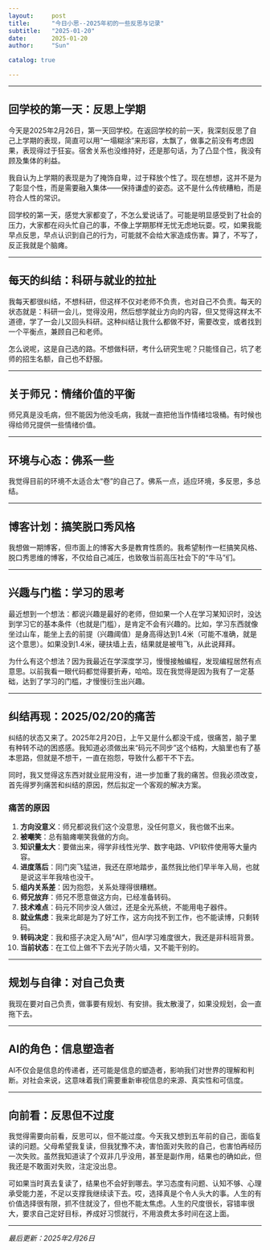 ```yaml
---
layout:     post
title:      "今日小思--2025年初的一些反思与记录"
subtitle:   "2025-01-20"
date:       2025-01-20
author:     "Sun"

catalog: true

---
```

----
## 回学校的第一天：反思上学期

今天是2025年2月26日，第一天回学校。在返回学校的前一天，我深刻反思了自己上学期的表现，简直可以用“一塌糊涂”来形容，太飘了，做事之前没有考虑因果，表现得过于狂妄。宿舍关系也没维持好，还是那句话，为了凸显个性，我没有顾及集体的利益。

我自认为上学期的表现是为了掩饰自卑，过于释放个性了。现在想想，这并不是为了彰显个性，而是需要融入集体——保持谦虚的姿态。这不是什么传统糟粕，而是符合人性的常识。

回学校的第一天，感觉大家都变了，不怎么爱说话了。可能是明显感受到了社会的压力，大家都在闷头忙自己的事，不像上学期那样无忧无虑地玩耍。哎，如果我能早点反思，早点认识到自己的行为，可能就不会给大家造成伤害。算了，不写了，反正我就是个脑瘫。

---

## 每天的纠结：科研与就业的拉扯

我每天都很纠结，不想科研，但这样不仅对老师不负责，也对自己不负责。每天的状态就是：科研一会儿，觉得没用，然后想学就业方向的内容，但又觉得这样太不道德，学了一会儿又回头科研。这种纠结让我什么都做不好，需要改变，或者找到一个平衡点，兼顾自己和老师。

怎么说呢，这是自己选的路。不想做科研，考什么研究生呢？只能怪自己，坑了老师的招生名额，自己也不舒服。

---

## 关于师兄：情绪价值的平衡

师兄真是没毛病，但不能因为他没毛病，我就一直把他当作情绪垃圾桶。有时候也得给师兄提供一些情绪价值。

---

## 环境与心态：佛系一些

我觉得目前的环境不太适合太“卷”的自己了。佛系一点，适应环境，多反思，多总结。

---

## 博客计划：搞笑脱口秀风格

我想做一期博客，但市面上的博客大多是教育性质的。我希望制作一栏搞笑风格、脱口秀思维的博客，不仅给自己减压，也致敬当前高压社会下的“牛马”们。

---

## 兴趣与门槛：学习的思考

最近想到一个想法：都说兴趣是最好的老师，但如果一个人在学习某知识时，没达到学习它的基本条件（也就是门槛），是肯定不会有兴趣的。比如，学习东西就像坐过山车，能坐上去的前提（兴趣阈值）是身高得达到1.4米（可能不准确，就是这个意思）。如果没到1.4米，硬扶墙上去，结果就是被甩飞，从此说拜拜。

为什么有这个想法？因为我最近在学深度学习，慢慢接触编程，发现编程居然有点意思。以前我看一眼代码都觉得要折寿，哈哈。现在我觉得是因为我有了一定基础，达到了学习的门槛，才慢慢衍生出兴趣。

---

## 纠结再现：2025/02/20的痛苦

纠结的状态又来了。2025年2月20日，上午又是什么都没干成，很痛苦，脑子里有种转不动的困惑感。我知道必须做出来“码元不同步”这个结构，大脑里也有了基本思路，但就是不想干，一直在抱怨，导致什么都干不下去。

同时，我又觉得这东西对就业屁用没有，进一步加重了我的痛苦。但我必须改变，首先得罗列痛苦和纠结的原因，然后拟定一个客观的解决方案。

### 痛苦的原因
1. **方向没意义**：师兄都说我们这个没意思，没任何意义，我也做不出来。
2. **被嘲笑**：总有脑瘫嘲笑我做的方向。
3. **知识量太大**：要做出来，得学非线性光学、数字电路、VPI软件使用等大量内容。
4. **进度落后**：同门突飞猛进，我还在原地踏步，虽然我比他们早半年入局，也就是说这半年我啥也没干。
5. **组内关系差**：因为抱怨，关系处理得很糟糕。
6. **师兄放弃**：师兄不愿意做这方向，已经准备转码。
7. **技术难点**：码元不同步没人做过，还是全光系统，不能用电子器件。
8. **就业焦虑**：我来北邮是为了好工作，这方向找不到工作，也不能读博，只剩转码。
9. **转码决定**：我和搭子决定入局“AI”，但AI学习难度很大，我还是非科班背景。
10. **当前状态**：在工位上做不下去光子防火墙，又不能干别的。

---

## 规划与自律：对自己负责

我现在要对自己负责，做事要有规划、有安排。我太散漫了，如果没规划，会一直拖下去。

---

## AI的角色：信息塑造者

AI不仅会是信息的传递者，还可能是信息的塑造者，影响我们对世界的理解和判断。对社会来说，这意味着我们需要重新审视信息的来源、真实性和可信度。

---

## 向前看：反思但不过度

我觉得需要向前看，反思可以，但不能过度。今天我又想到五年前的自己，面临复读的问题。父母希望我复读，但我犹豫不决，害怕面对失败的自己，也害怕再经历一次失败。虽然我知道读了个双非几乎没用，甚至是副作用，结果也的确如此，但我还是不敢面对失败，注定没出息。

可如果当时真去复读了，结果也不会好到哪去。学习态度有问题、认知不够、心理承受能力差，不足以支撑我继续读下去。哎，选择真是个令人头大的事。人生的有价值选择很有限，抓不住就没了，但也不能太焦虑。人生的尺度很长，容错率很大，要求自己定好目标，养成好习惯就行，不用浪费太多时间在这上面。

---

*最后更新：2025年2月26日*



